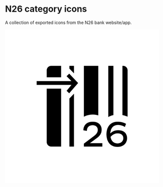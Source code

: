# N26 category icons

A collection of exported icons from the N26 bank website/app.


![N26](PNG/icon-category-cash26.png)
